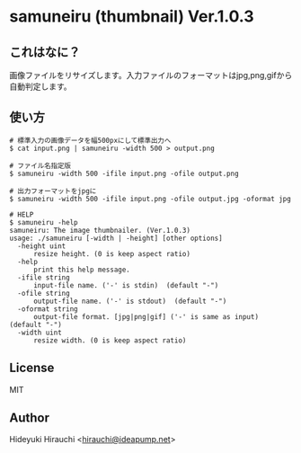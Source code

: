 samuneiru (thumbnail) Ver.1.0.3
===============================

これはなに？
------------

画像ファイルをリサイズします。入力ファイルのフォーマットはjpg,png,gifから自動判定します。

使い方
------

```
# 標準入力の画像データを幅500pxにして標準出力へ
$ cat input.png | samuneiru -width 500 > output.png

# ファイル名指定版
$ samuneiru -width 500 -ifile input.png -ofile output.png

# 出力フォーマットをjpgに
$ samuneiru -width 500 -ifile input.png -ofile output.jpg -oformat jpg

# HELP
$ samuneiru -help
samuneiru: The image thumbnailer. (Ver.1.0.3)
usage: ./samuneiru [-width | -height] [other options]
  -height uint
      resize height. (0 is keep aspect ratio)
  -help
      print this help message.
  -ifile string
      input-file name. ('-' is stdin)  (default "-")
  -ofile string
      output-file name. ('-' is stdout)  (default "-")
  -oformat string
      output-file format. [jpg|png|gif] ('-' is same as input) (default "-")
  -width uint
      resize width. (0 is keep aspect ratio)
```

License
-------

MIT

Author
------

Hideyuki Hirauchi &lt;hirauchi@ideapump.net&gt;
